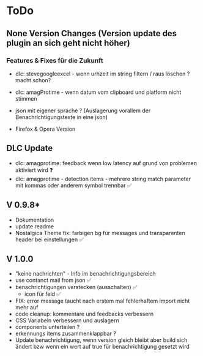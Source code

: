 # ToDo

## None Version Changes (Version update des plugin an sich geht nicht höher)

### Features & Fixes für die Zukunft
 
- dlc: stevegoogleexcel - wenn urhzeit im string filtern / raus löschen ? macht schon?
- dlc: amagProtime - wenn datum vom clipboard und platform nicht stimmen
- json mit eigener sprache ? (Auslagerung vorallem der Benachrichtigungstexte in eine json)

- Firefox & Opera Version

## DLC Update
- dlc: amagprotime: feedback wenn low latency auf grund von problemen aktiviert wird ❓
- dlc: amagprotime - detection items - mehrere string match parameter mit kommas oder anderem symbol trennbar ✅

## V 0.9.8*

- Dokumentation
- update readme
- Nostalgica Theme fix: farbigen bg für messages und transparenten header bei einstellungen ✅
 
## V 1.0.0

- "keine nachrichten" - Info im benachrichtigungsbereich
- use contanct mail from json ✅
- benachrichtigungen verstecken (ausschalten) ✅
    - icon für feld ✅
- FIX: error message taucht nach erstem mal fehlerhaftem import nicht mehr auf
- code cleanup: kommentare und feedbacks verbessern
- CSS Variabeln verbessern und auslagern
- components unterteilen ?
- erkennungs items zusammenklappbar ?
- Update benachrichtigung, wenn version gleich bleibt aber build sich ändert bzw wenn ein wert auf true für benachrichtigung gesetzt wird
 
